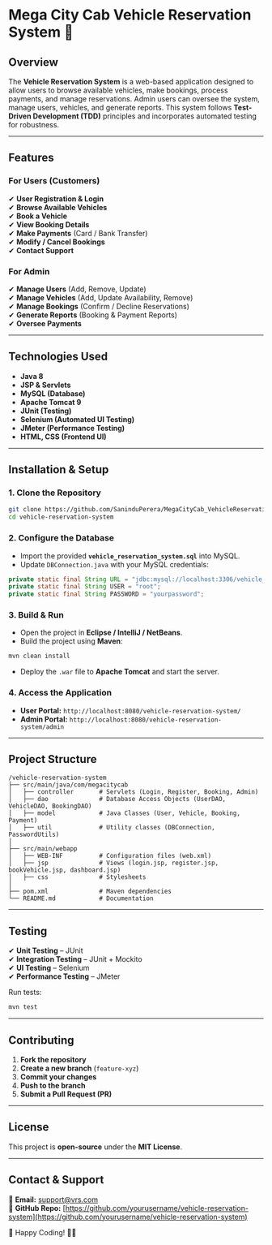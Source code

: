 
# Mega City Cab Vehicle Reservation System 🚗

## Overview
The **Vehicle Reservation System** is a web-based application designed to allow users to browse available vehicles, make bookings, process payments, and manage reservations. Admin users can oversee the system, manage users, vehicles, and generate reports. This system follows **Test-Driven Development (TDD)** principles and incorporates automated testing for robustness.

---

## **Features**
### **For Users (Customers)**
✔ **User Registration & Login**  
✔ **Browse Available Vehicles**  
✔ **Book a Vehicle**  
✔ **View Booking Details**  
✔ **Make Payments** (Card / Bank Transfer)  
✔ **Modify / Cancel Bookings**  
✔ **Contact Support**  

### **For Admin**
✔ **Manage Users** (Add, Remove, Update)  
✔ **Manage Vehicles** (Add, Update Availability, Remove)  
✔ **Manage Bookings** (Confirm / Decline Reservations)  
✔ **Generate Reports** (Booking & Payment Reports)  
✔ **Oversee Payments**  

---

## **Technologies Used**
- **Java 8**
- **JSP & Servlets**
- **MySQL (Database)**
- **Apache Tomcat 9**
- **JUnit (Testing)**
- **Selenium (Automated UI Testing)**
- **JMeter (Performance Testing)**
- **HTML, CSS (Frontend UI)**

---

## **Installation & Setup**
### **1. Clone the Repository**
```sh
git clone https://github.com/SaninduPerera/MegaCityCab_VehicleReservationSystem.git
cd vehicle-reservation-system
```

### **2. Configure the Database**
- Import the provided **`vehicle_reservation_system.sql`** into MySQL.
- Update `DBConnection.java` with your MySQL credentials:
```java
private static final String URL = "jdbc:mysql://localhost:3306/vehicle_reservation_system";
private static final String USER = "root";
private static final String PASSWORD = "yourpassword";
```

### **3. Build & Run**
- Open the project in **Eclipse / IntelliJ / NetBeans**.
- Build the project using **Maven**:
```sh
mvn clean install
```
- Deploy the `.war` file to **Apache Tomcat** and start the server.

### **4. Access the Application**
- **User Portal:** `http://localhost:8080/vehicle-reservation-system/`
- **Admin Portal:** `http://localhost:8080/vehicle-reservation-system/admin`

---

## **Project Structure**
```
/vehicle-reservation-system
├── src/main/java/com/megacitycab
│   ├── controller       # Servlets (Login, Register, Booking, Admin)
│   ├── dao              # Database Access Objects (UserDAO, VehicleDAO, BookingDAO)
│   ├── model            # Java Classes (User, Vehicle, Booking, Payment)
│   ├── util             # Utility classes (DBConnection, PasswordUtils)
│
├── src/main/webapp
│   ├── WEB-INF          # Configuration files (web.xml)
│   ├── jsp              # Views (login.jsp, register.jsp, bookVehicle.jsp, dashboard.jsp)
│   ├── css              # Stylesheets
│
├── pom.xml              # Maven dependencies
└── README.md            # Documentation
```

---

## **Testing**
✔ **Unit Testing** – JUnit  
✔ **Integration Testing** – JUnit + Mockito  
✔ **UI Testing** – Selenium  
✔ **Performance Testing** – JMeter  

Run tests:
```sh
mvn test
```

---

## **Contributing**
1. **Fork the repository**  
2. **Create a new branch** (`feature-xyz`)  
3. **Commit your changes**  
4. **Push to the branch**  
5. **Submit a Pull Request (PR)**  

---

## **License**
This project is **open-source** under the **MIT License**.

---

## **Contact & Support**
📧 **Email:** support@vrs.com  
🔗 **GitHub Repo:** [https://github.com/yourusername/vehicle-reservation-system](https://github.com/yourusername/vehicle-reservation-system)  

🚀 Happy Coding! 🚗💨

